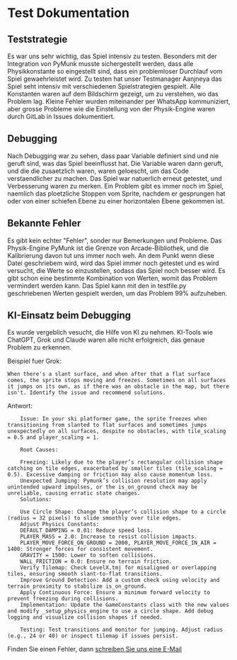 # Test Dokumentation

## Teststrategie
Es war uns sehr wichtig, das Spiel intensiv zu testen. Besonders mit der Integration von PyMunk musste sichergestellt werden, dass alle
    Physikkonstante so eingestellt sind, dass ein problemloser Durchlauf vom Spiel gewaehrleistet wird. Zu testen hat unser Testmanager
    Aanjneya das Spiel seht intensiv mit verschiedenen Spielstrategien gespielt. Alle Konstanten waren auf dem Bildschirm gezeigt, um zu verstehen, wo das Problem lag. Kleine Fehler wurden miteinander 
    per WhatsApp kommuniziert, aber grosse Probleme wie die Einstellung von der Physik-Engine waren durch GitLab in Issues dokumentiert.


## Debugging
Nach Debugging war zu sehen, dass paar Variable definiert sind und nie geruft sind, was das Spiel beeinflusst hat. Die Variable waren
    dann geruft, und die die zusaetzlich waren, waren geloescht, um das Code verstaendlicher zu machen. Das Spiel war natuerlich erneut getestet, und Verbesserung waren zu merken. 
    Ein Problem gibt es immer noch im Spiel, naemlich das ploetzliche Stoppen vom Sprite, nachdem er gesprungen hat oder von einer schiefen Ebene zu einer
    horizontalen Ebene gekommen ist.

## Bekannte Fehler
Es gibt kein echter "Fehler", sonder nur Bemerkungen und Probleme. Das Physik-Engine PyMunk ist die Grenze von Arcade-Bibliothek, und die Kalibrierung davon tut uns immer noch weh. An dem Punkt wenn diese Datei geschriebem wird, wird das Spiel immer noch getestet und es wird versucht, die Werte so einzustellen, sodass das Spiel noch besser wird.
    Es gibt schon eine bestimmte Kombination von Werten, womit das Problem vermindert werden kann. Das Spiel kann mit den in testfile.py geschriebenen Werten gespielt werden, um das Problem 99% aufzuheben.

## KI-Einsatz beim Debugging
Es wurde vergeblich vesucht, die Hilfe von KI zu nehmen. KI-Tools wie ChatGPT, Grok und Claude waren alle nicht erfolgreich, das genaue Problem zu erkennen. 
    
Beispiel fuer Grok: 
    
    When there's a slant surface, and when after that a flat surface comes, the sprite stops moving and freezes. Sometimes on all surfaces it jumps on its own, as if there was an obstacle in the map, but there isn't. Identify the issue and recommend solutions.
    
Antwort: 

        Issue: In your ski platformer game, the sprite freezes when transitioning from slanted to flat surfaces and sometimes jumps unexpectedly on all surfaces, despite no obstacles, with tile_scaling = 0.5 and player_scaling = 1.

        Root Causes:

        Freezing: Likely due to the player’s rectangular collision shape catching on tile edges, exacerbated by smaller tiles (tile_scaling = 0.5). Excessive damping or friction may also cause momentum loss.
        Unexpected Jumping: Pymunk’s collision resolution may apply unintended upward impulses, or the is_on_ground check may be unreliable, causing erratic state changes.
        Solutions:

        Use Circle Shape: Change the player’s collision shape to a circle (radius = 32 pixels) to slide smoothly over tile edges.
        Adjust Physics Constants:
        DEFAULT_DAMPING = 0.01: Reduce speed loss.
        PLAYER_MASS = 2.0: Increase to resist collision impacts.
        PLAYER_MOVE_FORCE_ON_GROUND = 2000, PLAYER_MOVE_FORCE_IN_AIR = 1400: Stronger forces for consistent movement.
        GRAVITY = 1500: Lower to soften collisions.
        WALL_FRICTION = 0.0: Ensure no terrain friction.
        Verify Tilemap: Check LevelX.tmj for misaligned or overlapping tiles, ensuring smooth slant-to-flat transitions.
        Improve Ground Detection: Add a custom check using velocity and terrain proximity to stabilize is_on_ground.
        Apply Continuous Force: Ensure a minimum forward velocity to prevent freezing during collisions.
        Implementation: Update the GameConstants class with the new values and modify _setup_physics_engine to use a circle shape. Add debug logging and visualize collision shapes if needed.

        Testing: Test transitions and monitor for jumping. Adjust radius (e.g., 24 or 40) or inspect tilemap if issues persist.

Finden Sie einen Fehler, dann [schreiben Sie uns eine E-Mail](mailto:moudgil@campus.tu-berlin.de)